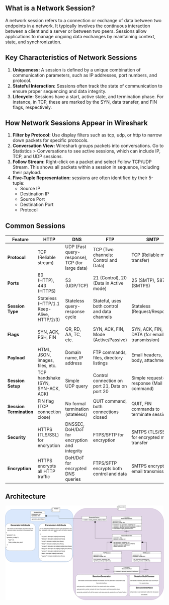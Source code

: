 ## What is a Network Session?
A network session refers to a connection or exchange of data between two endpoints in a network. It typically involves the continuous interaction between a client and a server or between two peers. Sessions allow applications to manage ongoing data exchanges by maintaining context, state, and synchronization.

## Key Characteristics of Network Sessions
1. <b>Uniqueness:</b> A session is defined by a unique combination of communication parameters, such as IP addresses, port numbers, and protocol.
2. <b>Stateful Interaction:</b> Sessions often track the state of communication to ensure proper sequencing and data integrity.
3. <b>Lifecycle:</b> Sessions have a start, active state, and termination phase. For instance, in TCP, these are marked by the SYN, data transfer, and FIN flags, respectively.

## How Network Sessions Appear in Wireshark
1. <b>Filter by Protocol:</b> Use display filters such as tcp, udp, or http to narrow down packets for specific protocols.
2. <b>Conversation View:</b> Wireshark groups packets into conversations. Go to Statistics > Conversations to see active sessions, which can include IP, TCP, and UDP sessions.
3. <b>Follow Stream:</b> Right-click on a packet and select Follow TCP/UDP Stream. This shows all packets within a session in sequence, including their payload.
4. <b>Five-Tuple Representation:</b> sessions are often identified by their 5-tuple:
   - Source IP
   - Destination IP
   - Source Port
   - Destination Port
   - Protocol

## Common Sessions
| **Feature**            | **HTTP**                                       | **DNS**                                       | **FTP**                                        | **SMTP**                                       | **SSH**                                         | **Telnet**                                      | **SNMP**                                        |
|------------------------|------------------------------------------------|-----------------------------------------------|------------------------------------------------|-----------------------------------------------|-------------------------------------------------|-------------------------------------------------|-------------------------------------------------|
| **Protocol**           | TCP (Reliable stream)                         | UDP (Fast query-response), TCP (for large data) | TCP (Two channels: Control and Data)           | TCP (Reliable mail transfer)                  | TCP (Secure shell session)                     | TCP (Insecure terminal session)                | UDP (For device management)                     |
| **Ports**              | 80 (HTTP), 443 (HTTPS)                        | 53 (UDP/TCP)                                  | 21 (Control), 20 (Data in Active mode)         | 25 (SMTP), 587 (SMTPS)                        | 22 (SSH)                                       | 23 (Telnet)                                    | 161 (SNMP), 162 (SNMP Trap)                     |
| **Session Type**       | Stateless (HTTP/1.1 Keep-Alive, HTTP/2/3)     | Stateless query-response cycle                | Stateful, uses both control and data channels  | Stateless (Request/Response)                  | Stateful (Interactive shell)                   | Stateful (Interactive terminal)                | Stateless (Request/Response)                    |
| **Flags**              | SYN, ACK, PSH, FIN                            | QR, RD, AA, TC, etc.                          | SYN, ACK, FIN, Mode (Active/Passive)           | SYN, ACK, FIN, DATA (for email transmission)  | SYN, ACK, FIN, ENCRYPT (for secure shell)      | SYN, ACK, FIN                                  | GET, SET, TRAP, RESPONSE                        |
| **Payload**            | HTML, JSON, images, files, etc.               | Domain name, IP address                       | FTP commands, files, directory listings        | Email headers, body, attachments               | Command execution, session data                | Text commands and responses                    | SNMP MIB (Management Information Base) data    |
| **Session Setup**      | TCP handshake (SYN, SYN-ACK, ACK)             | Simple UDP query                              | Control connection on port 21, Data on port 20 | Simple request-response (Mail command)        | TCP connection setup and authentication       | Connection and authentication with username/password | SNMP request to device or agent                |
| **Session Termination**| FIN flag (TCP connection close)               | No formal termination (stateless)             | QUIT command, both connections closed          | QUIT, FIN commands to terminate session       | SSH session closed after command execution    | Session ends with termination command (exit)   | SNMP response or timeout                       |
| **Security**           | HTTPS (TLS/SSL) for encryption                | DNSSEC, DoH/DoT for encryption and integrity  | FTPS/SFTP for encryption                       | SMTPS (TLS/SSL) for encrypted mail transfer   | SSH (Strong encryption for secure login)       | Telnet has no encryption (plaintext)           | SNMPv3 (Authentication, encryption)             |
| **Encryption**         | HTTPS encrypts all HTTP traffic               | DoH/DoT for encrypted DNS queries             | FTPS/SFTP encrypts both control and data       | SMTPS encrypts email transmission             | SSH encrypts the entire session                | No encryption (plaintext)                      | SNMPv3 offers encryption for sensitive data     |


## Architecture
![alt text](SessionGeneratorArchitecture.drawio.svg)